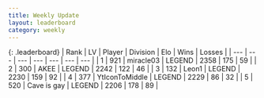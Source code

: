 ```yaml
---
title: Weekly Update
layout: leaderboard
category: weekly
---
```


{: .leaderboard}
| Rank | LV | Player | Division | Elo | Wins | Losses |
| --- | --- | --- | --- | --- | --- | --- |
| <span data-change="3">1</span> | 921 | <span title="ID: 416373">miracle03</span> | LEGEND | <span data-change="163">2358</span> | <span data-change="69">175</span> | <span data-change="11">59</span> |
| <span data-change="6">2</span> | 300 | <span title="ID: 455100">AKEE</span> | LEGEND | <span data-change="70">2242</span> | <span data-change="47">122</span> | <span data-change="14">46</span> |
| <span data-change="184">3</span> | 132 | <span title="ID: 538611">Leon1</span> | LEGEND | <span data-change="344">2230</span> | <span data-change="85">159</span> | <span data-change="23">92</span> |
| <span data-change="1">4</span> | 377 | <span title="ID: 108623">YtIconToMiddle</span> | LEGEND | <span data-change="43">2229</span> | <span data-change="13">86</span> | <span data-change="2">32</span> |
| <span data-change="9">5</span> | 520 | <span title="ID: 382502">Cave is gay</span> | LEGEND | <span data-change="57">2206</span> | <span data-change="17">178</span> | <span data-change="4">89</span> |